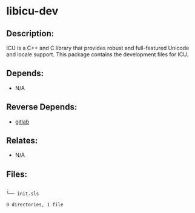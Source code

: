# libicu-dev

## Description:

ICU is a C++ and C library that provides robust and full-featured Unicode and locale support.  This package contains the development files for ICU.

## Depends:

  -  N/A

## Reverse Depends:

  -  [gitlab](salt/gitlab)

## Relates:

  -  N/A

## Files:

```bash
.
└── init.sls

0 directories, 1 file
```
